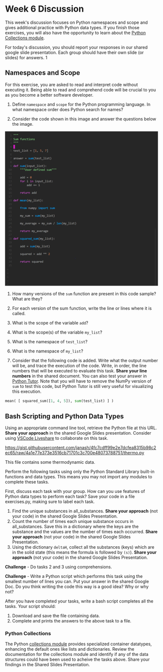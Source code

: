 # Week 6 Discussion  

This week's discussion focuses on Python namespaces and scope and gives additional practice with Python data types. 
If you finish those exercises, you will also have the opportunity to learn about the [Python Collections module](https://docs.python.org/3/library/collections.html).

For today's discussion, you should report your responses in our shared google slide presentation. 
Each group should have their own slide (or slides) for answers.
1
## Namespaces and Scope

For this exercise, you are asked to read and interpret code without executing it. Being able to read and comprehend code will be crucial to you as you become a better software developer.

1. Define `namespace` and `scope` for the Python programming language. In what namespace order does Python search for names?

1. Consider the code shown in this image and answer the questions below the image.

<img src="scope_code.png">

1. How many versions of the `sum` function are present in this code sample? What are they?

1. For each version of the sum function, write the line or lines where it is called.

1. What is the scope of the variable `add`?

1. What is the scope(s) of the variable `my_list`?

1. What is the namespace of `test_list`?

1. What is the namespace of `my_list`?

1. Consider that the following code is added. Write what the output number will be, and trace the execution of the code. Write, in order, the line numbers that will be executed to evaluate this task. **Share your line numbers** in the shared document. You can also test your answer in [Python Tutor](https://pythontutor.com/). Note that you will have to remove the NumPy version of `sum` to test this code, but Python Tutor is still very useful for visualizing this execution.

```python
mean( [ squared_sum([1, 4, 5]), sum(test_list) ] )
```

## Bash Scripting and Python Data Types

Using an appropriate command line tool, retrieve the Python file at this URL. **Share your approach** in the shared Google Slides presentation. Consider using [VSCode Liveshare](https://marketplace.visualstudio.com/items?itemName=MS-vsliveshare.vsliveshare) to collaborate on this task.

https://gist.githubusercontent.com/janash/4fc7cdff99e2e7dcfea8315b98c2ec65/raw/4a1e77e373e3516cb71701c3c700e48073788751/thermo.py

This file contains some thermodynamic data.

Perform the following tasks using only the Python Standard Library built-in functions and data types. 
This means you may not import any modules to complete these tasks.

First, discuss each task with your group. 
How can you use features of Python data types to perform each task? Save your code in a file exercises.py, making sure to label each task.

1. Find the unique substances in all_substances. **Share your approach** (not your code) in the shared Google Slides Presentation.
2. Count the number of times each unique substance occurs in all_substances. Save this in a dictionary where the keys are the substance and the values are the number of times each occurred. **Share your approach** (not your code) in the shared Google Slides Presentation.
3. Using the dictionary `deltaH`, collect all the substances (keys) which are in the solid state (this means the formula is followed by `(s)`). **Share your approach** (not your code) in the shared Google Slides Presentation.

**Challenge** - Do tasks 2 and 3 using comprehensions.

**Challenge** - Write a Python script which performs this task using the smallest number of lines you can. Put your answer in the shared Google Doc. Do you think writing the code this way is a good idea? Why or why not?

After you have completed your tasks, write a bash script completes all the tasks. Your script should:

1. Download and save the file containing data.
2. Complete and prints the answers to the above task to a file.

### Python Collections
The Python [collections module](https://docs.python.org/3/library/collections.html) provides specialized container datatypes, enhancing the default ones like lists and dictionaries.
Review the documentation for the collections module and identify if any of the data structures could have been used to acheive the tasks above.
Share your findings in the Shared Slides Presentation.



  
